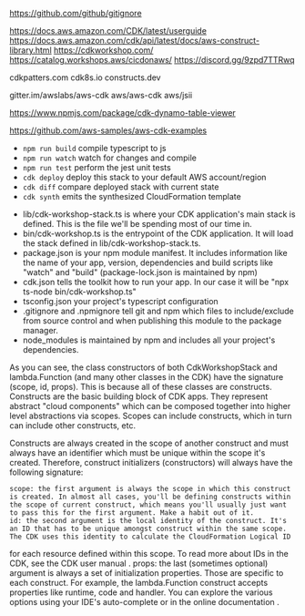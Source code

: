 https://github.com/github/gitignore

https://docs.aws.amazon.com/CDK/latest/userguide
https://docs.aws.amazon.com/cdk/api/latest/docs/aws-construct-library.html
https://cdkworkshop.com/
https://catalog.workshops.aws/cicdonaws/
https://discord.gg/9zpd7TTRwq

cdkpatters.com
cdk8s.io
constructs.dev

gitter.im/awslabs/aws-cdk
aws/aws-cdk
aws/jsii

https://www.npmjs.com/package/cdk-dynamo-table-viewer

https://github.com/aws-samples/aws-cdk-examples


* `npm run build`   compile typescript to js
* `npm run watch`   watch for changes and compile
* `npm run test`    perform the jest unit tests
* `cdk deploy`      deploy this stack to your default AWS account/region
* `cdk diff`        compare deployed stack with current state
* `cdk synth`       emits the synthesized CloudFormation template


- lib/cdk-workshop-stack.ts is where your CDK application's main stack is defined. This is the file we'll be spending most of our time in.
- bin/cdk-workshop.ts is the entrypoint of the CDK application. It will load the stack defined in lib/cdk-workshop-stack.ts.
- package.json is your npm module manifest. It includes information like the name of your app, version, dependencies and build scripts like "watch" and "build" (package-lock.json is maintained by npm)
- cdk.json tells the toolkit how to run your app. In our case it will be "npx ts-node bin/cdk-workshop.ts"
- tsconfig.json your project's typescript configuration 
- .gitignore and .npmignore tell git and npm which files to include/exclude from source control and when publishing this module to the package manager.
- node_modules is maintained by npm and includes all your project's dependencies.



As you can see, the class constructors of both CdkWorkshopStack and lambda.Function (and many other classes in the CDK) have the signature (scope, id, props). This is because all of these classes are constructs. Constructs are the basic building block of CDK apps. They represent abstract "cloud components" which can be composed together into higher level abstractions via scopes. Scopes can include constructs, which in turn can include other constructs, etc.

Constructs are always created in the scope of another construct and must always have an identifier which must be unique within the scope it's created. Therefore, construct initializers (constructors) will always have the following signature:

    scope: the first argument is always the scope in which this construct is created. In almost all cases, you'll be defining constructs within the scope of current construct, which means you'll usually just want to pass this for the first argument. Make a habit out of it.
    id: the second argument is the local identity of the construct. It's an ID that has to be unique amongst construct within the same scope. The CDK uses this identity to calculate the CloudFormation Logical ID 

for each resource defined within this scope. To read more about IDs in the CDK, see the CDK user manual 
.
props: the last (sometimes optional) argument is always a set of initialization properties. Those are specific to each construct. For example, the lambda.Function construct accepts properties like runtime, code and handler. You can explore the various options using your IDE's auto-complete or in the online documentation 
.


